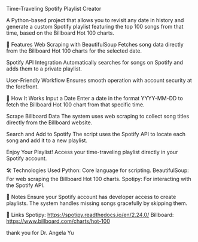 Time-Traveling Spotify Playlist Creator

A Python-based project that allows you to revisit any date in history and generate a custom Spotify playlist featuring the top 100 songs from that time, based on the Billboard Hot 100 charts.

📜 Features
Web Scraping with BeautifulSoup
Fetches song data directly from the Billboard Hot 100 charts for the selected date.

Spotify API Integration
Automatically searches for songs on Spotify and adds them to a private playlist.

User-Friendly Workflow
Ensures smooth operation with account security at the forefront.

🚀 How It Works
Input a Date
Enter a date in the format YYYY-MM-DD to fetch the Billboard Hot 100 chart from that specific time.

Scrape Billboard Data
The system uses web scraping to collect song titles directly from the Billboard website.

Search and Add to Spotify
The script uses the Spotify API to locate each song and add it to a new playlist.

Enjoy Your Playlist!
Access your time-traveling playlist directly in your Spotify account.

🛠️ Technologies Used
Python: Core language for scripting.
BeautifulSoup: For web scraping the Billboard Hot 100 charts.
Spotipy: For interacting with the Spotify API.


📝 Notes
Ensure your Spotify account has developer access to create playlists.
The system handles missing songs gracefully by skipping them.


🔗 Links
Spotipy: https://spotipy.readthedocs.io/en/2.24.0/
Billboard: https://www.billboard.com/charts/hot-100

thank you for Dr. Angela Yu 
